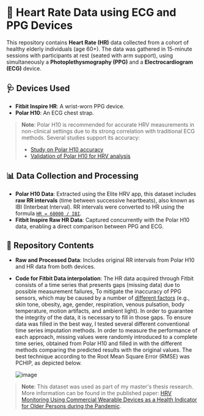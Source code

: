 # 💓 Heart Rate Data using ECG and PPG Devices

This repository contains **Heart Rate (HR)** data collected from a cohort of healthy elderly individuals (age 60+). The data was gathered in 15-minute sessions with participants at rest (seated with arm support), using simultaneously a **Photoplethysmography (PPG)** and a **Electrocardiogram (ECG)** device.

## 🩺 Devices Used
- **Fitbit Inspire HR**: A wrist-worn PPG device.
- **Polar H10**: An ECG chest strap.

> **Note**: Polar H10 is recommended for accurate HRV measurements in non-clinical settings due to its strong correlation with traditional ECG methods. Several studies support its accuracy:
> - [Study on Polar H10 accuracy](https://actavia.e-coretvasa.cz/pdfs/cor/2022/04/06.pdf)
> - [Validation of Polar H10 for HRV analysis](https://pubmed.ncbi.nlm.nih.gov/36081005/)

## 📊 Data Collection and Processing
- **Polar H10 Data**: Extracted using the Elite HRV app, this dataset includes **raw RR intervals** (time between successive heartbeats), also known as IBI (Interbeat Interval). RR intervals were converted to HR using the formula [`HR = 60000 / IBI`](https://www.researchgate.net/publication/232219445_Instantaneous_heart_rates_and_other_techniques_introducing_errors_in_the_calculation_of_heart_rate).
- **Fitbit Inspire Raw HR Data**: Captured concurrently with the Polar H10 data, enabling a direct comparison between PPG and ECG.

## 📁 Repository Contents
- **Raw and Processed Data**: Includes original RR intervals from Polar H10 and HR data from both devices.
- **Code for Fitbit Data interpolation**: The HR data acquired through Fitbit consists of a time series that presents gaps (missing data) due to possible measurement failures, To mitigate the inaccuracy of PPG sensors, which may be caused by a number of [different factors](https://www.mdpi.com/2079-6374/11/4/126) (e.g., skin tone, obesity, age, gender, respiration, venous pulsation, body temperature, motion artifacts, and ambient light). In order to guarantee the integrity of the data, it is necessary to fill in those gaps. To ensure data was filled in the best way, I tested several different conventional time series imputation methods. In order to measure the performance of each approach, missing values were randomly introduced to a complete time series, obtained from Polar H10 and filled in with the different methods comparing the predicted results with the original values. The best technique according to the Root Mean Square Error (RMSE) was PCHIP, as depicted below.

  ![image](https://github.com/user-attachments/assets/a8e55e25-504e-461a-aa6f-a45267de6577)

 >**Note**: This dataset was used as part of my master's thesis research. More information can be found in the published paper: [HRV Monitoring Using Commercial Wearable Devices as a Health Indicator for Older Persons during the Pandemic](https://www.mdpi.com/1424-8220/22/5/2001).
